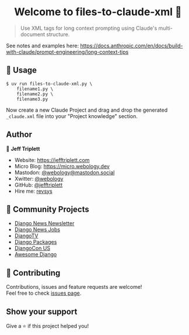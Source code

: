 <h1 align="center">Welcome to files-to-claude-xml 👋</h1>

> Use XML tags for long context prompting using Claude's multi-document structure.

See notes and examples here: https://docs.anthropic.com/en/docs/build-with-claude/prompt-engineering/long-context-tips

## :rocket: Usage

```shell
$ uv run files-to-claude-xml.py \
    filename1.py \
    filename2.py \
    filename3.py
```

Now create a new Claude Project and drag and drop the generated `_claude.xml` file into your "Project knowledge" section.

## Author

👤 **Jeff Triplett**

* Website: https://jefftriplett.com
* Micro Blog: https://micro.webology.dev
* Mastodon: [@webology@mastodon.social](https://mastodon.social/@webology)
* Xwitter: [@webology](https://twitter.com/webology)
* GitHub: [@jefftriplett](https://github.com/jefftriplett)
* Hire me: [revsys](https://www.revsys.com)

## 🌟 Community Projects

* [Django News Newsletter](https://django-news.com)
* [Django News Jobs](https://jobs.django-news.com)
* [DjangoTV](https://djangotv.com)
* [Django Packages](https://djangopackages.org)
* [DjangoCon US](https://djangocon.us)
* [Awesome Django](https://awesomedjango.org)

## 🤝 Contributing

Contributions, issues and feature requests are welcome!<br />Feel free to check [issues page](https://github.com/jefftriplett/files-to-claude-xml/issues).

## Show your support

Give a ⭐️ if this project helped you!
